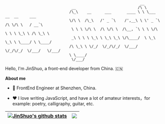                                                                  __                           
                                  __                            /\ \                          
                                 /\_\    __      ___       ____ \ \ \___     __  __     ___   
                                 \/\ \  /\_\   /' _ `\    /',__\ \ \' _ `\  /\ \/\ \   / __`\ 
                                  \ \ \ \/\ \  /\ \/\ \  /\__, `\ \ \ \/\ \ \ \ \_\ \ /\ \_\ \
                                  _\ \ \ \ \_\ \ \_\ \_\ \/\____/  \ \_\ \_\ \ \____/ \ \____/
                                 /\ \_\ \ \/_/  \/_/\/_/  \/___/    \/_/\/_/  \/___/   \/___/ 
                                 \ \____/
                                  \/___/


Hello, I'm JinShuo, a front-end developer from China. 🇨🇳

**About me**

- 💼 FrontEnd Engineer at Shenzhen, China.

- ❤️ I love writing JavaScript, and have a lot of amateur interests，for example: poetry, calligraphy, guitar, etc.

| <a href="javascript:;"><img align="center" src="https://github-readme-stats.vercel.app/api?username=jsdegithub&show_icons=true&include_all_commits=true&theme=buefy&hide_border=true" alt="JinShuo's github stats" /></a> | <a href="javascript:;"><img align="center" src="https://github-readme-stats.vercel.app/api/top-langs/?username=jsdegithub&layout=compact&theme=buefy&hide_border=true" /></a> |
| ------------- | ------------- |
